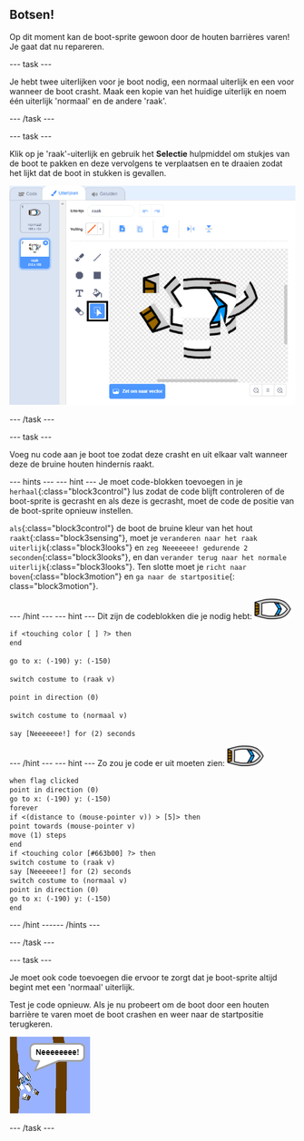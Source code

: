 ## Botsen!

Op dit moment kan de boot-sprite gewoon door de houten barrières varen! Je gaat dat nu repareren.

--- task ---

Je hebt twee uiterlijken voor je boot nodig, een normaal uiterlijk en een voor wanneer de boot crasht. Maak een kopie van het huidige uiterlijk en noem één uiterlijk 'normaal' en de andere 'raak'.

--- /task ---

--- task ---

Klik op je 'raak'-uiterlijk en gebruik het **Selectie** hulpmiddel om stukjes van de boot te pakken en deze vervolgens te verplaatsen en te draaien zodat het lijkt dat de boot in stukken is gevallen.

![screenshot](images/boat-hit-costume-annotated.png)

--- /task ---

--- task ---

Voeg nu code aan je boot toe zodat deze crasht en uit elkaar valt wanneer deze de bruine houten hindernis raakt.

--- hints ---
 --- hint --- Je moet code-blokken toevoegen in je `herhaal`{:class="block3control"} lus zodat de code blijft controleren of de boot-sprite is gecrasht en als deze is gecrasht, moet de code de positie van de boot-sprite opnieuw instellen.

`als`{:class="block3control"} de boot de bruine kleur van het hout `raakt`{:class="block3sensing"}, moet je `veranderen naar het raak uiterlijk`{:class="block3looks"} en `zeg Neeeeeee! gedurende 2 seconden`{:class="block3looks"}, en dan `verander terug naar het normale uiterlijk`{:class="block3looks"}. Ten slotte moet je `richt naar boven`{:class="block3motion"} en `ga naar de startpositie`{: class="block3motion"}.

--- /hint --- --- hint --- Dit zijn de codeblokken die je nodig hebt: ![boot-sprite](images/boat_resize.png)

```blocks3
if <touching color [ ] ?> then
end

go to x: (-190) y: (-150)

switch costume to (raak v)

point in direction (0)

switch costume to (normaal v)

say [Neeeeeee!] for (2) seconds
```

--- /hint --- --- hint --- Zo zou je code er uit moeten zien: ![boot-sprite](images/boat_resize.png)

```blocks3
when flag clicked
point in direction (0)
go to x: (-190) y: (-150)
forever
if <(distance to (mouse-pointer v)) > [5]> then
point towards (mouse-pointer v)
move (1) steps
end
if <touching color [#663b00] ?> then
switch costume to (raak v)
say [Neeeeee!] for (2) seconds
switch costume to (normaal v)
point in direction (0)
go to x: (-190) y: (-150)
end
```

--- /hint ------ /hints ---

--- /task ---

--- task ---

Je moet ook code toevoegen die ervoor te zorgt dat je boot-sprite altijd begint met een 'normaal' uiterlijk.

Test je code opnieuw. Als je nu probeert om de boot door een houten barrière te varen moet de boot crashen en weer naar de startpositie terugkeren.

![screenshot](images/boat-crash.png)

--- /task ---